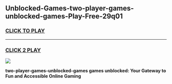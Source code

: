
## Unblocked-Games-two-player-games-unblocked-games-Play-Free-29q01
<h3>
<a href="https://premium76.site?title=two-player-games-unblocked-games&ref=21A">CLICK TO PLAY</a></h3>
<hr>

<h3>
<a href="https://premium76.site?title=two-player-games-unblocked-games&ref=21A">CLICK 2 PLAY</a>
  
</h3>

<a href="https://premium76.site?title=two-player-games-unblocked-games&ref=21A"><img src="https://clearcache.store/games.png"></a>


**two-player-games-unblocked-games games unblocked: Your Gateway to Fun and Accessible Online Gaming**
